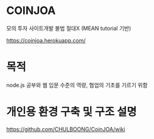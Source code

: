 # COINJOA
모의 투자 사이트개발 불법 절대X (MEAN tutorial 기반)

https://coinjoa.herokuapp.com/

# 목적
node.js 공부와 웹 입문 수준의 역량, 협업의 기초를 기르기 위함

# 개인용 환경 구축 및 구조 설명
https://github.com/CHULBOONG/CoinJOA/wiki
